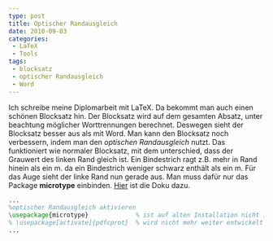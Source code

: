 ```yaml
---
type: post
title: Optischer Randausgleich
date: 2010-09-03
categories:
 - LaTeX
 - Tools
tags:
 - blocksatz
 - optischer Randausgleich
 - Word
---
```

Ich schreibe meine Diplomarbeit mit LaTeX. Da bekommt man auch einen schönen Blocksatz hin. Der Blocksatz wird auf dem gesamten Absatz,
unter beachtung möglicher Worttrennungen  berechnet. Deswegen sieht der Blocksatz besser aus als mit Word. Man kann den Blocksatz noch
verbessern, indem man den _optischen Randausgleich_ nutzt. Das funktioniert wie normaler Blocksatz, mit dem unterschied, dass der Grauwert
des linken Rand gleich ist. Ein Bindestrich ragt z.B. mehr in Rand hinein als ein m. da ein Bindestrich weniger schwarz enthält als ein m.
Für das Auge sieht der linke  Rand nun gerade aus. Man muss dafür nur das Package  __microtype__ einbinden. 
[Hier](http://www.ctan.org/tex-archive/macros/latex/contrib/microtype/microtype.pdf) ist die Doku dazu.

~~~tex
...
%optischer Randausgleich aktivieren
\usepackage{microtype}             % ist auf alten Installation nicht immer vorhanden
% \usepackage[activate]{pdfcprot}  % wird nicht mehr weiter entwickelt
...
~~~
